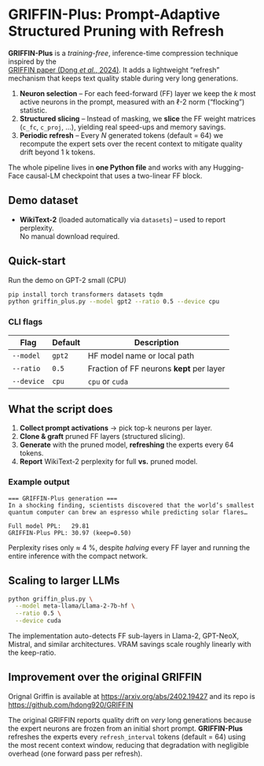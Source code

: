 # GRIFFIN-Plus: Prompt-Adaptive Structured Pruning with Refresh

**GRIFFIN-Plus** is a *training-free*, inference-time compression technique inspired by the  
[GRIFFIN paper (Dong *et al.*, 2024)](https://arxiv.org/abs/2402.XXXX). It adds a lightweight
“refresh” mechanism that keeps text quality stable during very long generations.

1. **Neuron selection** – For each feed-forward (FF) layer we keep the *k* most active
   neurons in the prompt, measured with an ℓ-2 norm (“flocking”) statistic.  
2. **Structured slicing** – Instead of masking, we **slice** the FF weight matrices
   (`c_fc`, `c_proj`, …), yielding real speed-ups and memory savings.  
3. **Periodic refresh** – Every *N* generated tokens (default = 64) we recompute the
   expert sets over the recent context to mitigate quality drift beyond 1 k tokens.

The whole pipeline lives in **one Python file** and works with any Hugging-Face
causal-LM checkpoint that uses a two-linear FF block.


## Demo dataset

* **WikiText-2** (loaded automatically via `datasets`) – used to report perplexity.  
  No manual download required.

## Quick-start
Run the demo on GPT-2 small (CPU)

```bash
pip install torch transformers datasets tqdm
python griffin_plus.py --model gpt2 --ratio 0.5 --device cpu
````

### CLI flags

| Flag       | Default | Description                               |
| ---------- | ------- | ----------------------------------------- |
| `--model`  | `gpt2`  | HF model name or local path               |
| `--ratio`  | `0.5`   | Fraction of FF neurons **kept** per layer |
| `--device` | `cpu`   | `cpu` or `cuda`                           |

## What the script does

1. **Collect prompt activations** → pick top-k neurons per layer.
2. **Clone & graft** pruned FF layers (structured slicing).
3. **Generate** with the pruned model, **refreshing** the experts every 64 tokens.
4. **Report** WikiText-2 perplexity for full **vs.** pruned model.

### Example output

```
=== GRIFFIN-Plus generation ===
In a shocking finding, scientists discovered that the world’s smallest
quantum computer can brew an espresso while predicting solar flares…

Full model PPL:   29.81
GRIFFIN-Plus PPL: 30.97 (keep=0.50)
```

Perplexity rises only ≈ 4 %, despite *halving* every FF layer and running the
entire inference with the compact network.

## Scaling to larger LLMs

```bash
python griffin_plus.py \
  --model meta-llama/Llama-2-7b-hf \
  --ratio 0.5 \
  --device cuda
```

The implementation auto-detects FF sub-layers in Llama-2, GPT-NeoX, Mistral,
and similar architectures. VRAM savings scale roughly linearly with the
keep-ratio.

## Improvement over the original GRIFFIN
Orignal Griffin is available at https://arxiv.org/abs/2402.19427 and its repo is https://github.com/hdong920/GRIFFIN

The original GRIFFIN reports quality drift on *very* long generations because the expert neurons are frozen from an initial short prompt.
**GRIFFIN-Plus** refreshes the experts every `refresh_interval` tokens (default = 64) using the most recent context window, reducing that degradation
with negligible overhead (one forward pass per refresh).


